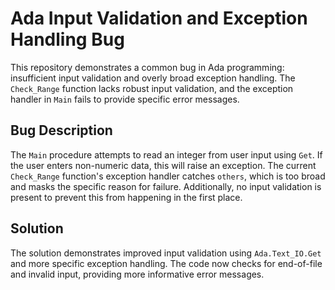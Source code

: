 # Ada Input Validation and Exception Handling Bug

This repository demonstrates a common bug in Ada programming: insufficient input validation and overly broad exception handling. The `Check_Range` function lacks robust input validation, and the exception handler in `Main` fails to provide specific error messages.

## Bug Description

The `Main` procedure attempts to read an integer from user input using `Get`. If the user enters non-numeric data, this will raise an exception. The current `Check_Range` function's exception handler catches `others`, which is too broad and masks the specific reason for failure.  Additionally, no input validation is present to prevent this from happening in the first place.

## Solution

The solution demonstrates improved input validation using `Ada.Text_IO.Get` and more specific exception handling.  The code now checks for end-of-file and invalid input, providing more informative error messages.